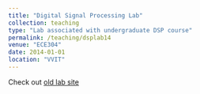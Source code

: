 ```yaml
---
title: "Digital Signal Processing Lab"
collection: teaching
type: "Lab associated with undergraduate DSP course"
permalink: /teaching/dsplab14
venue: "ECE304"
date: 2014-01-01
location: "VVIT"
---
```



Check out [old lab site](https://sites.google.com/site/vvitdsp14/materials/labs) 
